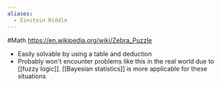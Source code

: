 ```yaml
---
aliases:
  - Einstein Riddle
---
```

#Math 
https://en.wikipedia.org/wiki/Zebra_Puzzle
* Easily solvable by using a table and deduction
* Probably won't encounter problems like this in the real world due to [[fuzzy logic]]. [[Bayesian statistics]] is more applicable for these situations